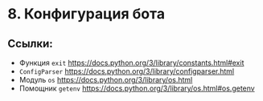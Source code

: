 # 8. Конфигурация бота

## Ссылки:
- Функция `exit` https://docs.python.org/3/library/constants.html#exit
- `ConfigParser` https://docs.python.org/3/library/configparser.html
- Модуль `os` https://docs.python.org/3/library/os.html
- Помощник `getenv` https://docs.python.org/3/library/os.html#os.getenv
